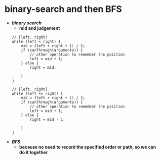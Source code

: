 # binary-search and then BFS
* ***binary search***<br>
    * **mid and judgement**<br>
    ```
    // [left, right)
    while (left < right) {
        mid = (left + right + 1) / 2;
        if (canThrough(arguments)) {
            // other operation to remember the position
            left = mid + 1;
        } else {
            right = mid;

        }
    }

    // [left, right]
    while (left <= right) {
        mid = (left + right + 1) / 2;
        if (canThrough(arguments)) {
            // other operation to remember the position
            left = mid + 1;
        } else {
            right = mid - 1;

        }
    }
    ```
* ***BFS***<br>
    * **because no need to record the specified order or path, so we can do it together**<br>